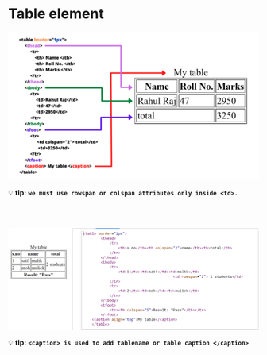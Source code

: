 # Table element

<a href="#"><img src="../images/table element structure.png" alt="html table structure" width="900px"></a>

💡 **tip:** <b>``we must use rowspan or colspan attributes only inside <td>.``</b>

<br/>

<br/>

<a href="#"><img src="../images/table example.png" alt="table example.png"></a>

💡 **tip:** <b>``<caption> is used to add tablename or table caption </caption>``</b>
